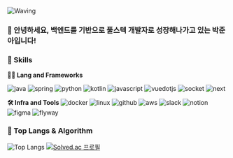 <!-- Header -->
![Waving](https://capsule-render.vercel.app/api?type=waving&height=200&text=Build%20A%20Better%20Tomorrow!&20fontAlign=40&fontAlignY=40&color=gradient)



### 🙇 안녕하세요, 백엔드를 기반으로 풀스텍 개발자로 성장해나가고 있는 박준아입니다!

<!-- Body -->

### 🦾 Skills
**🧑‍💻 Lang and Frameworks**
<!-- Oracle의 요청으로 Java 로고가 Simple Icons에서 삭제되었기에 대신 OpenJDK의 로고를 사용 -->
![java](https://img.shields.io/badge/java-ffffff.svg?&style=for-the-badge&logo=openjdk&logoColor=black)
![spring](https://img.shields.io/badge/spring-6DB33F.svg?&style=for-the-badge&logo=spring&logoColor=white)
![python](https://img.shields.io/badge/python-3776AB.svg?&style=for-the-badge&logo=python&logoColor=white)
![kotlin](https://img.shields.io/badge/kotlin-7F52FF.svg?&style=for-the-badge&logo=kotlin&logoColor=white)
![javascript](https://img.shields.io/badge/javascript-F7DF1E.svg?&style=for-the-badge&logo=javascript&logoColor=white)
![vuedotjs](https://img.shields.io/badge/vue.js-4FC08D.svg?&style=for-the-badge&logo=vuedotjs&logoColor=white)
![socket](https://img.shields.io/badge/socket-C93CD7.svg?&style=for-the-badge&logo=socket&logoColor=white)
![next](https://img.shields.io/badge/Next-000000?logo=Next.js&logoColor=white&style=for-the-badge)


**🛠️ Infra and Tools**
![docker](https://img.shields.io/badge/docker-2496ED?logo=docker&logoColor=white&style=for-the-badge)
![linux](https://img.shields.io/badge/linux-FCC624.svg?&style=for-the-badge&logo=linux&logoColor=white)
![github](https://img.shields.io/badge/github-181717.svg?&style=for-the-badge&logo=github&logoColor=white)
![aws](https://img.shields.io/badge/aws-232F3E.svg?&style=for-the-badge&logo=amazonaws&logoColor=white)
![slack](https://img.shields.io/badge/slack-4A154B.svg?&style=for-the-badge&logo=slack&logoColor=white)
![notion](https://img.shields.io/badge/notion-000000.svg?&style=for-the-badge&logo=notion&logoColor=white)
![figma](https://img.shields.io/badge/figma-F24E1E.svg?&style=for-the-badge&logo=figma&logoColor=white)
![flyway](https://img.shields.io/badge/flyway-CC0200.svg?&style=for-the-badge&logo=flyway&logoColor=white)



### 🚌 Top Langs & Algorithm
![Top Langs](https://github-readme-stats.vercel.app/api/top-langs/?username=bagjuna&layout=compact)
[![Solved.ac
프로필](http://mazassumnida.wtf/api/v2/generate_badge?boj=is21010)](https://solved.ac/profile/is21010)
